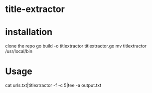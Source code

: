 # title-extractor
# installation
clone the repo
go build -o titlextractor titlextractor.go
mv titlextractor /usr/local/bin

# Usage
cat urls.txt|titlextractor -f -c 5|tee -a output.txt
